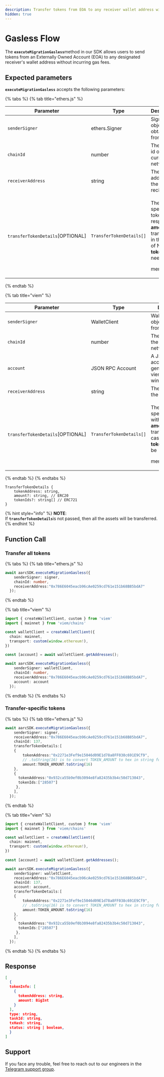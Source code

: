 ```yaml
---
description: Transfer tokens from EOA to any receiver wallet address without gas fees.
hidden: true
---
```


# Gasless Flow

The **`executeMigrationGasless`**&#x6D;ethod in our SDK allows users to send tokens from an Externally Owned Account (EOA) to any designated receiver's wallet address without incurring gas fees.

## Expected parameters

**`executeMigrationGasless`** accepts the following parameters:

{% tabs %}
{% tab title="ethers.js" %}
<table><thead><tr><th>Parameter</th><th width="253">Type</th><th>Description</th></tr></thead><tbody><tr><td><code>senderSigner</code></td><td>ethers.Signer</td><td>Signer object obtained from ethers</td></tr><tr><td><code>chainId</code></td><td>number</td><td>The chain id of the current network.</td></tr><tr><td><code>receiverAddress</code></td><td>string</td><td>The address of the recipient.</td></tr><tr><td><code>transferTokenDetails</code>[OPTIONAL]</td><td><code>TransferTokenDetails[]</code></td><td><p>The object specifies tokens with respective <strong>amounts</strong> to transfer or, in the case of NFTs <strong>tokenIds</strong> need to be </p><p>mentioned</p></td></tr></tbody></table>
{% endtab %}

{% tab title="viem" %}
<table><thead><tr><th>Parameter</th><th width="253">Type</th><th>Description</th></tr></thead><tbody><tr><td><code>senderSigner</code></td><td>WalletClient</td><td>Wallet client object obtained from viem</td></tr><tr><td><code>chainId</code></td><td>number</td><td>The chain id of the current network.</td></tr><tr><td><code>account</code></td><td>JSON RPC Account</td><td>A JSON RPC account generated using viem and window.ethereum</td></tr><tr><td><code>receiverAddress</code></td><td>string</td><td>The address of the recipient.</td></tr><tr><td><code>transferTokenDetails</code>[OPTIONAL]</td><td><code>TransferTokenDetails[]</code></td><td><p>The object specifies tokens with respective <strong>amounts</strong> to transfer or, in the case of NFTs <strong>tokenIds</strong> need to be </p><p>mentioned</p></td></tr></tbody></table>
{% endtab %}
{% endtabs %}

```
TransferTokenDetails {
    tokenAddress: string,
    amount?: string, // ERC20
    tokenIds?: string[] // ERC721
}
```

{% hint style="info" %}
**NOTE**: \
If **`transferTokenDetails`**&#x69;s not passed, then all the assets will be transferred.
{% endhint %}

## Function Call

### Transfer all tokens

{% tabs %}
{% tab title="ethers.js" %}
```typescript
await aarcSDK.executeMigrationGasless({
    senderSigner: signer,
    chainId: number,
    receiverAddress:"0x786E6045eacb96cAe0259cd761e151b68B85bdA7"
  });
```
{% endtab %}

{% tab title="viem" %}
```typescript
import { createWalletClient, custom } from 'viem'
import { mainnet } from 'viem/chains'

const walletClient = createWalletClient({
  chain: mainnet,
  transport: custom(window.ethereum!),
})
 
const [account] = await walletClient.getAddresses();

await aarcSDK.executeMigrationGasless({
    senderSigner: walletClient,
    chainId: number,
    receiverAddress:"0x786E6045eacb96cAe0259cd761e151b68B85bdA7",
    account: account
  });
```
{% endtab %}
{% endtabs %}

### Transfer-specific tokens

{% tabs %}
{% tab title="ethers.js" %}
```typescript
await aarcSDK.executeMigrationGasless({
    senderSigner: signer,
    receiverAddress:"0x786E6045eacb96cAe0259cd761e151b68B85bdA7",
    chainId: 137,
    transferTokenDetails:[
    {
        tokenAddress:"0x2271e3Fef9e15046d09E1d78a8FF038c691E9Cf9",
        // .toString(16) is to convert TOKEN_AMOUNT to hex in string format
        amount:TOKEN_AMOUNT.toString(16)   
    },
    {
      tokenAddress:"0x932ca55b9ef0b3094e8fa82435b3b4c50d713043",
      tokenIds:["28507"] 
     },
    ],
  });
```
{% endtab %}

{% tab title="viem" %}
```typescript
import { createWalletClient, custom } from 'viem'
import { mainnet } from 'viem/chains'

const walletClient = createWalletClient({
  chain: mainnet,
  transport: custom(window.ethereum!),
})
 
const [account] = await walletClient.getAddresses();

await aarcSDK.executeMigrationGasless({
    senderSigner: walletClient,
    receiverAddress:"0x786E6045eacb96cAe0259cd761e151b68B85bdA7",
    chainId: 137,
    account: account,
    transferTokenDetails:[
    {
        tokenAddress:"0x2271e3Fef9e15046d09E1d78a8FF038c691E9Cf9",
        // .toString(16) is to convert TOKEN_AMOUNT to hex in string format
        amount:TOKEN_AMOUNT.toString(16)   
    },
    {
      tokenAddress:"0x932ca55b9ef0b3094e8fa82435b3b4c50d713043",
      tokenIds:["28507"] 
     },
    ],
  });
```
{% endtab %}
{% endtabs %}

## Response

```json
[
  {
  tokenInfo: [
    {
      tokenAddress: string,
      amount: BigInt
    }
  ],
  type: string,
  taskId: string,
  txHash: string,
  status: string | boolean,
  }
]
```

## Support

If you face any trouble, feel free to reach out to our engineers in the [Telegram support group](https://t.me/aarcxyz).
